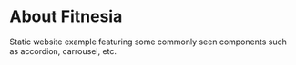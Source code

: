 # About Fitnesia

Static website example featuring some commonly seen components such as accordion, carrousel, etc.
